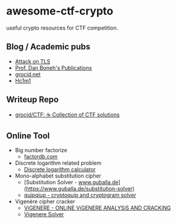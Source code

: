 # awesome-ctf-crypto
useful crypto resources for CTF competition.

## Blog / Academic pubs

+ [Attack on TLS](http://mitls.org/pages/attacks)
+ [Prof. Dan Boneh's Publications](http://crypto.stanford.edu/~dabo/pubs/pubsbytopic.html)
+ [grocid.net](https://grocid.net/)
+ [Hc1m1](http://0x48.pw/)

## Writeup Repo

+ [grocid/CTF: ☕️ Collection of CTF solutions](https://github.com/grocid/CTF)


## Online Tool

+ Big number factorize
  + [factordb.com](https://factordb.com/)
+ Discrete logarithm related problem
  + [Discrete logarithm calculator](https://www.alpertron.com.ar/DILOG.HTM)
+ Mono-alphabet substitution cipher
  + [Substitution Solver - www.guballa.de](https://www.guballa.de/substitution-solver)
  + [quipqiup - cryptoquip and cryptogram solver](http://quipqiup.com/)
+ Vigenère cipher cracker
  + [ViGENERE - ONLiNE ViGENERE ANALYSiS AND CRACKiNG](https://f00l.de/hacking/vigenere.php)
  + [Vigenere Solver](https://www.guballa.de/vigenere-solver)
